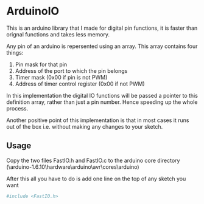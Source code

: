 ArduinoIO
=========

This is an arduino library that I made for digital pin functions, it is faster than orignal functions and takes less memory.


Any pin of an arduino is repersented using an array. This array contains four things:
1. Pin mask for that pin
2. Address of the port to which the pin belongs
3. Timer mask (0x00 if pin is not PWM)
3. Address of timer control register (0x00 if not PWM)


In this implementation the digital IO functions will be passed a pointer to this definition array, rather than just a pin number. Hence speeding up the whole process.

Another positive point of this implementation is that in most cases it runs out of the box i.e. without making any changes to your sketch. 



Usage
-----

Copy the two files FastIO.h and FastIO.c to the arduino core directory (\arduino-1.6.10\hardware\arduino\avr\cores\arduino)

After this all you have to do is add one line on the top of any sketch you want
```sh
#include <FastIO.h>
```
